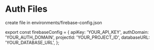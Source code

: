 # Auth Files
create file in environments/firebase-config.json

export const firebaseConfig = {
  apiKey: 'YOUR_API_KEY',
  authDomain: 'YOUR_AUTH_DOMAIN',
  projectId: 'YOUR_PROJECT_ID',
  databaseURL: 'YOUR_DATABASE_URL',
};

